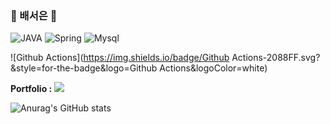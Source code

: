 ### 🌱 배서은 🌱

![JAVA](https://img.shields.io/badge/JAVA-007396.svg?&style=for-the-badge&logo=JAVA&logoColor=white)
![Spring](https://img.shields.io/badge/Spring-6DB33F.svg?&style=for-the-badge&logo=Spring&logoColor=white)
![Mysql](https://img.shields.io/badge/Mysql-4479A1.svg?&style=for-the-badge&logo=Mysql&logoColor=white)

![Github Actions](https://img.shields.io/badge/Github Actions-2088FF.svg?&style=for-the-badge&logo=Github Actions&logoColor=white)




**Portfolio :** <a href="https://baeseoeun.notion.site/4fd7c0fd78394024974f668bbbd9afa6" target="_blank"><img src="https://img.shields.io/badge/Portfolio-000000?style=flat-square&logo=Notion&logoColor=white"/></a>

<!--
**seoeunbae/seoeunbae** is a ✨ _special_ ✨ repository because its `README.md` (this file) appears on your GitHub profile.

Here are some ideas to get you started:

- 🔭 I’m currently working on ...
- 🌱 I’m currently learning ...
- 👯 I’m looking to collaborate on ...
- 🤔 I’m looking for help with ...
- 💬 Ask me about ...
- 📫 How to reach me: ...
- 😄 Pronouns: ...
- ⚡ Fun fact: ...
-->

![Anurag's GitHub stats](https://github-readme-stats.vercel.app/api?username=seoeunbae&show_icons=true&theme=radical)

